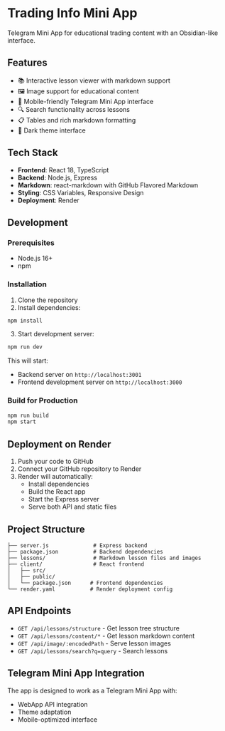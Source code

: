 # Trading Info Mini App

Telegram Mini App for educational trading content with an Obsidian-like interface.

## Features

- 📚 Interactive lesson viewer with markdown support
- 🖼️ Image support for educational content
- 📱 Mobile-friendly Telegram Mini App interface
- 🔍 Search functionality across lessons
- 📋 Tables and rich markdown formatting
- 🌙 Dark theme interface

## Tech Stack

- **Frontend**: React 18, TypeScript
- **Backend**: Node.js, Express
- **Markdown**: react-markdown with GitHub Flavored Markdown
- **Styling**: CSS Variables, Responsive Design
- **Deployment**: Render

## Development

### Prerequisites
- Node.js 16+
- npm

### Installation

1. Clone the repository
2. Install dependencies:
```bash
npm install
```

3. Start development server:
```bash
npm run dev
```

This will start:
- Backend server on `http://localhost:3001`
- Frontend development server on `http://localhost:3000`

### Build for Production

```bash
npm run build
npm start
```

## Deployment on Render

1. Push your code to GitHub
2. Connect your GitHub repository to Render
3. Render will automatically:
   - Install dependencies
   - Build the React app
   - Start the Express server
   - Serve both API and static files

## Project Structure

```
├── server.js              # Express backend
├── package.json           # Backend dependencies
├── lessons/               # Markdown lesson files and images
├── client/                # React frontend
│   ├── src/
│   ├── public/
│   └── package.json      # Frontend dependencies
└── render.yaml           # Render deployment config
```

## API Endpoints

- `GET /api/lessons/structure` - Get lesson tree structure
- `GET /api/lessons/content/*` - Get lesson markdown content
- `GET /api/image/:encodedPath` - Serve lesson images
- `GET /api/lessons/search?q=query` - Search lessons

## Telegram Mini App Integration

The app is designed to work as a Telegram Mini App with:
- WebApp API integration
- Theme adaptation
- Mobile-optimized interface